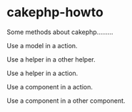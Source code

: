 cakephp-howto
=============

Some methods about cakephp.........

Use a model in a action.

Use a helper in a other helper.

Use a helper in a action.

Use a component in a action.

Use a component in a other component.